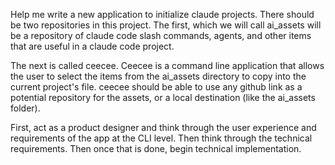 Help me write a new application to initialize claude projects. There should be two repositories in this project. The first, which we will call ai_assets will be a repository of claude code slash commands, agents, and other items that are useful in a claude code project.

The next is called ceecee. Ceecee is a command line application that allows the user to select the items from the ai_assets directory to copy into the current project's file. ceecee should be able to use any github link as a potential repository for the assets, or a local destination (like the ai_assets folder). 

First, act as a product designer and think through the user experience and requirements of the app at the CLI level. Then think through the technical requirements. Then once that is done, begin technical implementation. 
